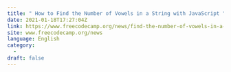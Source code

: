 ```yaml
---
title: " How to Find the Number of Vowels in a String with JavaScript "
date: 2021-01-18T17:27:04Z
link: https://www.freecodecamp.org/news/find-the-number-of-vowels-in-a-string-with-javascript/?utm_medium=RSS&utm_source=news.12bit.vn
site: www.freecodecamp.org/news
language: English
category:
  -   
draft: false
---
```

